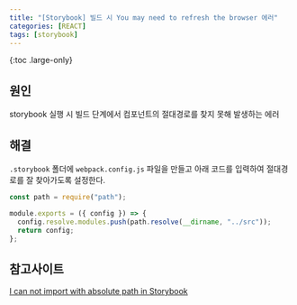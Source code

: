```yaml
---
title: "[Storybook] 빌드 시 You may need to refresh the browser 에러"
categories: [REACT]
tags: [storybook]
---
```


{:toc .large-only}

## 원인

storybook 실행 시 빌드 단계에서 컴포넌트의 절대경로를 찾지 못해 발생하는 에러

## 해결

`.storybook` 폴더에 `webpack.config.js` 파일을 만들고 아래 코드를 입력하여 절대경로를 잘 찾아가도록 설정한다.

```js
const path = require("path");

module.exports = ({ config }) => {
  config.resolve.modules.push(path.resolve(__dirname, "../src"));
  return config;
};
```

## 참고사이트

[I can not import with absolute path in Storybook](https://github.com/storybookjs/storybook/issues/3916#issuecomment-490287662)

